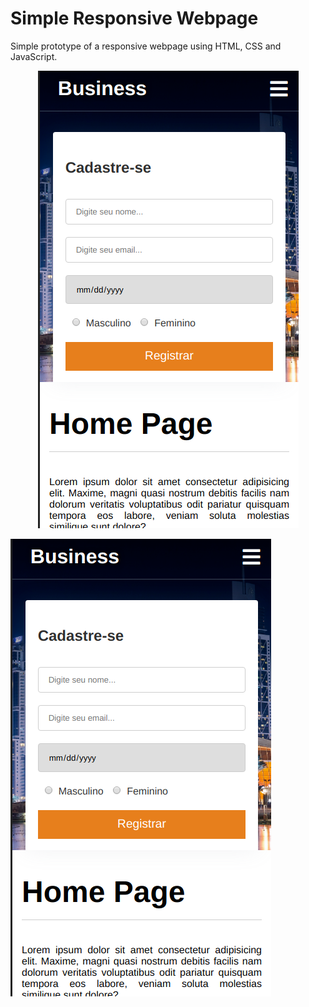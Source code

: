 # Simple Responsive Webpage
Simple prototype of a responsive webpage using HTML, CSS and JavaScript.

<p align="center">
  <img src="https://github.com/vitordutra/simple-responsive-webpage/blob/master/assets/images/screenshot.png">
</p>

![alt text](https://github.com/vitordutra/simple-responsive-webpage/blob/master/assets/images/screenshot.png "Screenshot")

